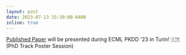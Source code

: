 ```yaml
---
layout: post
date: 2023-07-13 15:39:00-0400
inline: true
---
```


[Published Paper](https://link.springer.com/article/10.1007/s13278-023-01037-4) will be presented during ECML PKDD '23 in Turin! 🇮🇹 (PhD Track Poster Session)
